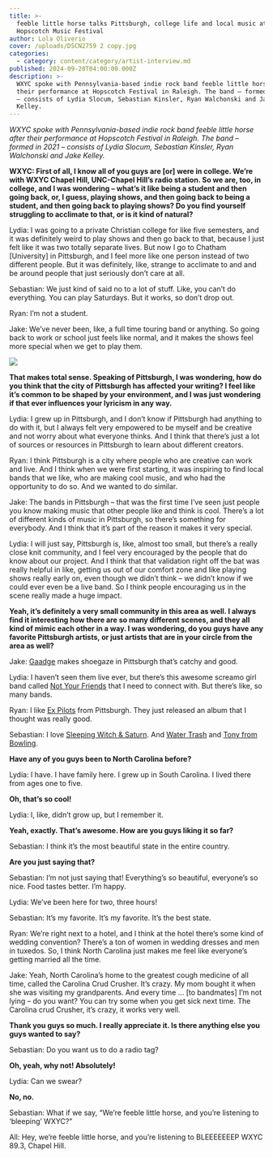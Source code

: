 ```yaml
---
title: >-
  feeble little horse talks Pittsburgh, college life and local music at
  Hopscotch Music Festival
author: Lola Oliverio
cover: /uploads/DSCN2759 2 copy.jpg
categories:
  - category: content/category/artist-interview.md
published: 2024-09-20T04:00:00.000Z
description: >-
  WXYC spoke with Pennsylvania-based indie rock band feeble little horse after
  their performance at Hopscotch Festival in Raleigh. The band – formed in 2021
  – consists of Lydia Slocum, Sebastian Kinsler, Ryan Walchonski and Jake
  Kelley.
---
```


*WXYC spoke with Pennsylvania-based indie rock band feeble little horse after their performance at Hopscotch Festival in Raleigh. The band – formed in 2021 – consists of Lydia Slocum, Sebastian Kinsler, Ryan Walchonski and Jake Kelley.*

**WXYC: First of all, I know all of you guys are \[or] were in college. We’re with WXYC Chapel Hill, UNC-Chapel Hill’s radio station. So we are, too, in college, and I was wondering – what’s it like being a student and then going back, or, I guess, playing shows, and then going back to being a student, and then going back to playing shows? Do you find yourself struggling to acclimate to that, or is it kind of natural?**

Lydia: I was going to a private Christian college for like five semesters, and it was definitely weird to play shows and then go back to that, because I just felt like it was two totally separate lives. But now I go to Chatham \[University] in Pittsburgh, and I feel more like one person instead of two different people. But it was definitely, like, strange to acclimate to and and be around people that just seriously don’t care at all.

Sebastian: We just kind of said no to a lot of stuff. Like, you can’t do everything. You can play Saturdays. But it works, so don’t drop out.

Ryan: I’m not a student.

Jake: We’ve never been, like, a full time touring band or anything. So going back to work or school just feels like normal, and it makes the shows feel more special when we get to play them. 

![](</uploads/DSCN2749 2 copy.jpg>)

**That makes total sense. Speaking of Pittsburgh, I was wondering, how do you think that the city of Pittsburgh has affected your writing? I feel like it’s common to be shaped by your environment, and I was just wondering if that ever influences your lyricism in any way.**

Lydia: I grew up in Pittsburgh, and I don’t know if Pittsburgh had anything to do with it, but I always felt very empowered to be myself and be creative and not worry about what everyone thinks. And I think that there’s just a lot of sources or resources in Pittsburgh to learn about different creators.

Ryan: I think Pittsburgh is a city where people who are creative can work and live. And I think when we were first starting, it was inspiring to find local bands that we like, who are making cool music, and who had the opportunity to do so. And we wanted to do similar. 

Jake: The bands in Pittsburgh – that was the first time I’ve seen just people you know making music that other people like and think is cool. There’s a lot of different kinds of music in Pittsburgh, so there’s something for everybody. And I think that it’s part of the reason it makes it very special.

Lydia: I will just say, Pittsburgh is, like, almost too small, but there’s a really close knit community, and I feel very encouraged by the people that do know about our project. And I think that that validation right off the bat was really helpful in like, getting us out of our comfort zone and like playing shows really early on, even though we didn’t think – we didn’t know if we could ever even be a live band. So I think people encouraging us in the scene really made a huge impact. 

**Yeah, it’s definitely a very small community in this area as well. I always find it interesting how there are so many different scenes, and they all kind of mimic each other in a way. I was wondering, do you guys have any favorite Pittsburgh artists, or just artists that are in your circle from the area as well?**

Jake: [Gaadge](https://gaadge.bandcamp.com/) makes shoegaze in Pittsburgh that’s catchy and good.

Lydia: I haven’t seen them live ever, but there’s this awesome screamo girl band called [Not Your Friends](https://notyourfriends.bandcamp.com/album/constructing-a-mental-breakdown?fbclid=IwY2xjawFRdKFleHRuA2FlbQIxMAABHXmqsJkGGoM1lTQSreXCjJ3nUZB-WIF0Rt_HVz7VIzMfsLPAsHOLefXMww_aem_p0e3zzK02LpX0mwoBMf95w) that I need to connect with. But there’s like, so many bands.

Ryan: I like [Ex Pilots](https://expilots.bandcamp.com/) from Pittsburgh. They just released an album that I thought was really good.

Sebastian: I love [Sleeping Witch & Saturn](https://sleepingwitchandsaturn.bandcamp.com/). And [Water Trash](https://watertrashpa.bandcamp.com/) and [Tony from Bowling](https://tonyfrombowling.bandcamp.com/).

**Have any of you guys been to North Carolina before?**

Lydia: I have. I have family here. I grew up in South Carolina. I lived there from ages one to five. 

**Oh, that’s so cool!**

Lydia: I, like, didn’t grow up, but I remember it.

**Yeah, exactly. That’s awesome. How are you guys liking it so far?**

Sebastian: I think it’s the most beautiful state in the entire country.

**Are you just saying that?**

Sebastian: I’m not just saying that! Everything’s so beautiful, everyone’s so nice. Food tastes better. I’m happy. 

Lydia: We’ve been here for two, three hours!

Sebastian: It’s my favorite. It’s my favorite. It’s the best state. 

Ryan: We’re right next to a hotel, and I think at the hotel there’s some kind of wedding convention? There’s a ton of women in wedding dresses and men in tuxedos. So, I think North Carolina just makes me feel like everyone’s getting married all the time. 

Jake: Yeah, North Carolina’s home to the greatest cough medicine of all time, called the Carolina Crud Crusher. It’s crazy. My mom bought it when she was visiting my grandparents. And every time … \[to bandmates] I’m not lying – do you want? You can try some when you get sick next time. The Carolina crud Crusher, it’s crazy, it works very well.

**Thank you guys so much. I really appreciate it. Is there anything else you guys wanted to say?**

Sebastian: Do you want us to do a radio tag?

**Oh, yeah, why not! Absolutely!**

Lydia: Can we swear? 

**No, no.**

Sebastian: What if we say, “We’re feeble little horse, and you’re listening to ‘bleeping’ WXYC?” 

All: Hey, we’re feeble little horse, and you’re listening to BLEEEEEEEP WXYC 89.3, Chapel Hill.
